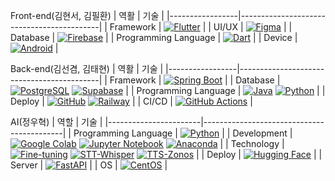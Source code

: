 

Front-end(김현서, 김필환)
| 역활            | 기술                                      |
|-----------------|-------------------------------------------|
| Framework       | [![Flutter](https://img.shields.io/badge/Flutter-02569B?style=flat-square&logo=flutter&logoColor=white)](https://flutter.dev) |
| UI/UX           | [![Figma](https://img.shields.io/badge/Figma-F24E1E?style=flat-square&logo=figma&logoColor=white)](https://www.figma.com) |
| Database        | [![Firebase](https://img.shields.io/badge/Firebase-FFCA28?style=flat-square&logo=firebase&logoColor=black)](https://firebase.google.com/) |
| Programming Language | [![Dart](https://img.shields.io/badge/Dart-0175C2?style=flat-square&logo=dart&logoColor=white)](https://dart.dev) |
| Device          | [![Android](https://img.shields.io/badge/Android-3DDC84?style=flat-square&logo=android&logoColor=white)](https://www.android.com) |


Back-end(김선겸, 김태현)
| 역활            | 기술                                      |
|-----------------|-------------------------------------------|
| Framework       | [![Spring Boot](https://img.shields.io/badge/Spring_Boot-6DB33F?style=flat-square&logo=springboot&logoColor=white)](https://spring.io/projects/spring-boot) |
| Database        | [![PostgreSQL](https://img.shields.io/badge/PostgreSQL-4169E1?style=flat-square&logo=postgresql&logoColor=white)](https://www.postgresql.org/) [![Supabase](https://img.shields.io/badge/Supabase-3ECF8E?style=flat-square&logo=supabase&logoColor=white)](https://supabase.com/) |
| Programming Language | [![Java](https://img.shields.io/badge/Java-ED8B00?style=flat-square&logo=java&logoColor=white)](https://www.java.com) [![Python](https://img.shields.io/badge/Python-3776AB?style=flat-square&logo=python&logoColor=white)](https://www.python.org) |
| Deploy          | [![GitHub](https://img.shields.io/badge/GitHub-181717?style=flat-square&logo=github&logoColor=white)](https://github.com) [![Railway](https://img.shields.io/badge/Railway-0B0D0E?style=flat-square&logo=railway&logoColor=white)](https://railway.app) |
| CI/CD           | [![GitHub Actions](https://img.shields.io/badge/GitHub_Actions-2088FF?style=flat-square&logo=githubactions&logoColor=white)](https://github.com/features/actions) |


AI(정우혁)
| 역할                  | 기술                                     |
|-----------------------|-------------------------------------------|
| Programming Language  | [![Python](https://img.shields.io/badge/Python-3776AB?style=flat-square&logo=python&logoColor=white)](https://www.python.org) |
| Development           | [![Google Colab](https://img.shields.io/badge/Google_Colab-F9AB00?style=flat-square&logo=googlecolab&logoColor=white)](https://colab.research.google.com) [![Jupyter Notebook](https://img.shields.io/badge/Jupyter_Notebook-F37626?style=flat-square&logo=jupyter&logoColor=white)](https://jupyter.org) [![Anaconda](https://img.shields.io/badge/Anaconda-44A833?style=flat-square&logo=anaconda&logoColor=white)](https://www.anaconda.com) |
| Technology            | [![Fine-tuning](https://img.shields.io/badge/Fine_tuning-000000?style=flat-square)](https://en.wikipedia.org/wiki/Fine-tuning) [![STT-Whisper](https://img.shields.io/badge/STT_Whisper-000000?style=flat-square)](https://github.com/openai/whisper) [![TTS-Zonos](https://img.shields.io/badge/TTS_Zonos-000000?style=flat-square)](https://github.com/Zyphra/Zonos) |
| Deploy                | [![Hugging Face](https://img.shields.io/badge/Hugging_Face-FFCA28?style=flat-square&logo=huggingface&logoColor=white)](https://huggingface.co) |
| Server                | [![FastAPI](https://img.shields.io/badge/FastAPI-009688?style=flat-square&logo=fastapi&logoColor=white)](https://fastapi.tiangolo.com) |
| OS                    | [![CentOS](https://img.shields.io/badge/CentOS-932279?style=flat-square&logo=centos&logoColor=white)](https://www.centos.org) |
